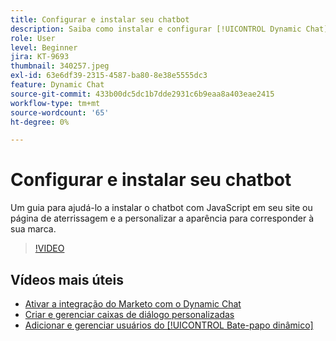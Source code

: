 ```yaml
---
title: Configurar e instalar seu chatbot
description: Saiba como instalar e configurar [!UICONTROL Dynamic Chat] para primeira utilização.
role: User
level: Beginner
jira: KT-9693
thumbnail: 340257.jpeg
exl-id: 63e6df39-2315-4587-ba80-8e38e5555dc3
feature: Dynamic Chat
source-git-commit: 433b00dc5dc1b7dde2931c6b9eaa8a403eae2415
workflow-type: tm+mt
source-wordcount: '65'
ht-degree: 0%

---
```


# Configurar e instalar seu chatbot

Um guia para ajudá-lo a instalar o chatbot com JavaScript em seu site ou página de aterrissagem e a personalizar a aparência para corresponder à sua marca.

>[!VIDEO](https://video.tv.adobe.com/v/340257/?quality=12&learn=on)

## Vídeos mais úteis

* [Ativar a integração do Marketo com o Dynamic Chat](marketo-integration.md)
* [Criar e gerenciar caixas de diálogo personalizadas](dialogue-management.md)
* [Adicionar e gerenciar usuários do [!UICONTROL Bate-papo dinâmico]](user-management.md)
